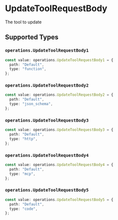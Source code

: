 # UpdateToolRequestBody

The tool to update


## Supported Types

### `operations.UpdateToolRequestBody1`

```typescript
const value: operations.UpdateToolRequestBody1 = {
  path: "Default",
  type: "function",
};
```

### `operations.UpdateToolRequestBody2`

```typescript
const value: operations.UpdateToolRequestBody2 = {
  path: "Default",
  type: "json_schema",
};
```

### `operations.UpdateToolRequestBody3`

```typescript
const value: operations.UpdateToolRequestBody3 = {
  path: "Default",
  type: "http",
};
```

### `operations.UpdateToolRequestBody4`

```typescript
const value: operations.UpdateToolRequestBody4 = {
  path: "Default",
  type: "mcp",
};
```

### `operations.UpdateToolRequestBody5`

```typescript
const value: operations.UpdateToolRequestBody5 = {
  path: "Default",
  type: "code",
};
```

